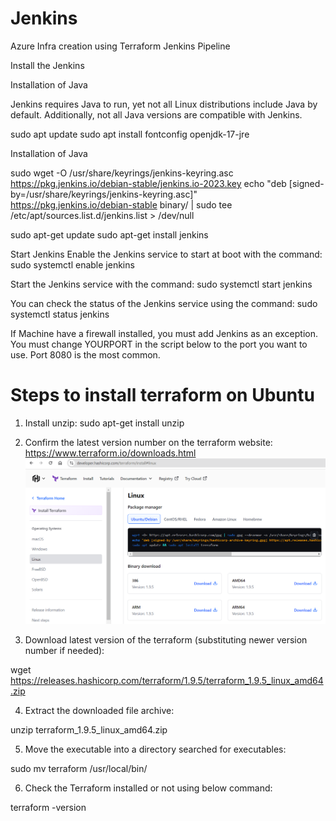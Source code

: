 # Jenkins
Azure Infra creation using Terraform Jenkins Pipeline

Install the Jenkins

Installation of Java

Jenkins requires Java to run, yet not all Linux distributions include Java by default. Additionally, not all Java versions are compatible with Jenkins.

sudo apt update
sudo apt install fontconfig openjdk-17-jre

Installation of Java

sudo wget -O /usr/share/keyrings/jenkins-keyring.asc \
  https://pkg.jenkins.io/debian-stable/jenkins.io-2023.key
echo "deb [signed-by=/usr/share/keyrings/jenkins-keyring.asc]" \
  https://pkg.jenkins.io/debian-stable binary/ | sudo tee \
  /etc/apt/sources.list.d/jenkins.list > /dev/null

sudo apt-get update
sudo apt-get install jenkins

Start Jenkins
Enable the Jenkins service to start at boot with the command:
sudo systemctl enable jenkins

Start the Jenkins service with the command:
sudo systemctl start jenkins

You can check the status of the Jenkins service using the command:
sudo systemctl status jenkins

If Machine have a firewall installed, you must add Jenkins as an exception. You must change YOURPORT in the script below to the port you want to use. Port 8080 is the most common.


# Steps to install terraform on Ubuntu 
1. Install unzip:
sudo apt-get install unzip

2. Confirm the latest version number on the terraform website:
https://www.terraform.io/downloads.html
![alt text](image.png)

3. Download latest version of the terraform (substituting newer version number if needed):

wget https://releases.hashicorp.com/terraform/1.9.5/terraform_1.9.5_linux_amd64.zip

4. Extract the downloaded file archive:

unzip terraform_1.9.5_linux_amd64.zip

5. Move the executable into a directory searched for executables:

sudo mv terraform /usr/local/bin/

6. Check the Terraform installed or not using below command:

terraform -version



